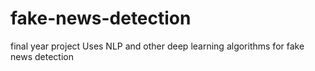 # fake-news-detection
final year project 
Uses NLP and other deep learning algorithms for fake news detection
